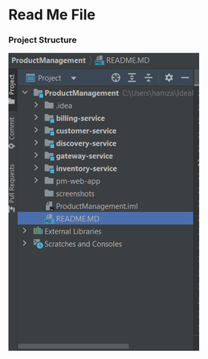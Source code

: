 <h1>Read Me File</h1>
<h3>Project Structure</h3>
<img src="/screenshots/Product_Structure.png" alt="Project Structure">